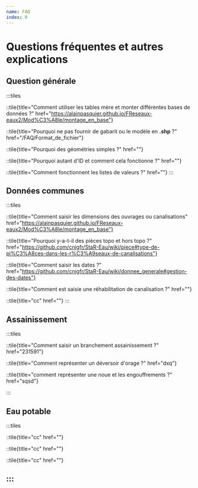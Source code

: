 ```yaml
---
name: FAQ
index: 0
---
```


# Questions fréquentes et autres explications

## Question générale
:::tiles

::tile{title="Comment utiliser les tables mère et monter différentes bases de données ?" href="https://alainpasquier.github.io/FReseaux-eaux2/Mod%C3%A8le/montage_en_base"}

::tile{title="Pourquoi ne pas fournir de gabarit ou le modèle en **.shp** ?" href="/FAQ/Format_de_fichier"}

::tile{title="Pourquoi des géométries simples ?" href=""}

::tile{title="Pourquoi autant d'ID et comment cela fonctionne ?" href=""}

::tile{title="Comment fonctionnent les listes de valeurs ?" href=""}
:::

## Données communes
:::tiles

::tile{title="Comment saisir les dimensions des ouvrages ou canalisations" href="https://alainpasquier.github.io/FReseaux-eaux2/Mod%C3%A8le/montage_en_base"}

::tile{title="Pourquoi y-a-t-il des pièces topo et hors topo ?" href="https://github.com/cnigfr/StaR-Eau/wiki/piece#type-de-pi%C3%A8ces-dans-les-r%C3%A9seaux-de-canalisations"}

::tile{title="Comment saisir les dates ?" href="https://github.com/cnigfr/StaR-Eau/wiki/donnee_generale#gestion-des-dates"}

::tile{title="Comment est saisie une réhabilitation de canalisation ?" href=""}

::tile{title="cc" href=""}
:::

## Assainissement
:::tiles

::tile{title="Comment saisir un branchement assainissement ?" href="231591"}

::tile{title="Comment représenter un déversoir d'orage ?" href="dxq"}

::tile{title="comment représenter une noue et les engouffrements ?" href="sqsd"}

:::

## Eau potable
:::tiles

::tile{title="cc" href=""}

::tile{title="cc" href=""}

::tile{title="cc" href=""}

:::
----